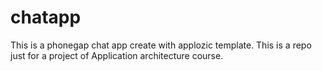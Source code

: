 # chatapp
This is a phonegap chat app create with applozic template. This is a repo just for a project of Application architecture course.
